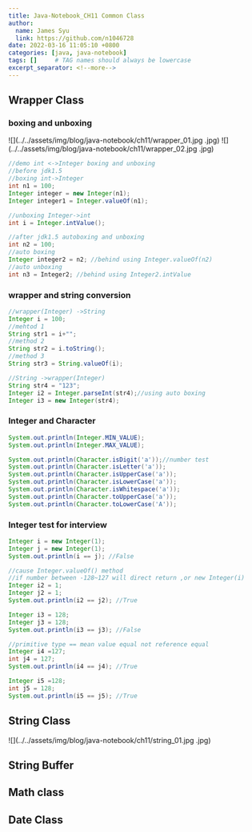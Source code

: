 ```yaml
---
title: Java-Notebook_CH11 Common Class
author:
  name: James Syu
  link: https://github.com/n1046728
date: 2022-03-16 11:05:10 +0800
categories: [java, java-notebook]
tags: []     # TAG names should always be lowercase
excerpt_separator: <!--more-->
---
```

<!--more-->
## Wrapper Class
### boxing and unboxing
![](../../assets/img/blog/java-notebook/ch11/wrapper_01.jpg
.jpg)
![](../../assets/img/blog/java-notebook/ch11/wrapper_02.jpg
.jpg)
```java
//demo int <->Integer boxing and unboxing
//before jdk1.5 
//boxing int->Integer
int n1 = 100;
Integer integer = new Integer(n1);
Integer integer1 = Integer.valueOf(n1);

//unboxing Integer->int
int i = Integer.intValue();

//after jdk1.5 autoboxing and unboxing
int n2 = 100;
//auto boxing
Integer integer2 = n2; //behind using Integer.valueOf(n2)
//auto unboxing
int n3 = Integer2; //behind using Integer2.intValue 
```
### wrapper and string conversion
```java
//wrapper(Integer) ->String
Integer i = 100;
//mehtod 1
String str1 = i+"";
//method 2
String str2 = i.toString();
//method 3
String str3 = String.valueOf(i);

//String ->wrapper(Integer)
String str4 = "123";
Integer i2 = Integer.parseInt(str4);//using auto boxing
Integer i3 = new Integer(str4);
```
### Integer and Character
```java
System.out.println(Integer.MIN_VALUE); 
System.out.println(Integer.MAX_VALUE);

System.out.println(Character.isDigit('a'));//number test
System.out.println(Character.isLetter('a'));
System.out.println(Character.isUpperCase('a'));
System.out.println(Character.isLowerCase('a'));
System.out.println(Character.isWhitespace('a'));
System.out.println(Character.toUpperCase('a'));
System.out.println(Character.toLowerCase('A'));
```
### Integer test for interview
```java
Integer i = new Integer(1);
Integer j = new Integer(1);
System.out.println(i == j); //False

//cause Integer.valueOf() method 
//if number between -128~127 will direct return ,or new Integer(i)
Integer i2 = 1;
Integer j2 = 1;
System.out.println(i2 == j2); //True

Integer i3 = 128;
Integer j3 = 128;
System.out.println(i3 == j3); //False

//primitive type == mean value equal not reference equal
Integer i4 =127;
int j4 = 127;
System.out.println(i4 == j4); //True

Integer i5 =128;
int j5 = 128;
System.out.println(i5 == j5); //True
```

## String Class
![](../../assets/img/blog/java-notebook/ch11/string_01.jpg
.jpg)
## String Buffer

## Math class

## Date Class
